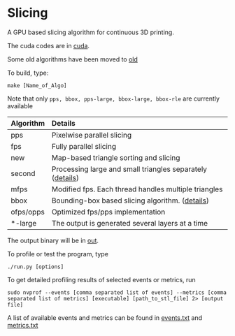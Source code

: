 # Slicing

A GPU based slicing algorithm for continuous 3D printing.

The cuda codes are in [cuda](./cuda/).

Some old algorithms have been moved to [old](./cuda/old/)

To build, type:

``make [Name_of_Algo]``

Note that only ``pps, bbox, pps-large, bbox-large, bbox-rle`` are currently available

| Algorithm |      Details                                         |
|:----------|:-----------------------------------------------------|
| pps       | Pixelwise parallel slicing                           |
| fps       | Fully parallel slicing                               |
| new       | Map-based triangle sorting and slicing               |
| second    | Processing large and small triangles separately ([details](./docs/second.txt))     |
| mfps      | Modified fps. Each thread handles multiple triangles |
| bbox      | Bounding-box based slicing algorithm. ([details](./docs/bbox.txt))    |
| ofps/opps | Optimized fps/pps implementation                     |
| *-large   | The output is generated several layers at a time     |

The output binary will be in [out](./out/).

To profile or test the program, type

``./run.py [options]``

To get detailed profiling results of selected events or metrics, run

``sudo nvprof --events [comma separated list of events] --metrics [comma separated list of metrics] [executable] [path_to_stl_file] 2> [output file]``

A list of available events and metrics can be found in [events.txt](./performance/events.txt) and [metrics.txt](./performance/metrics.txt)
